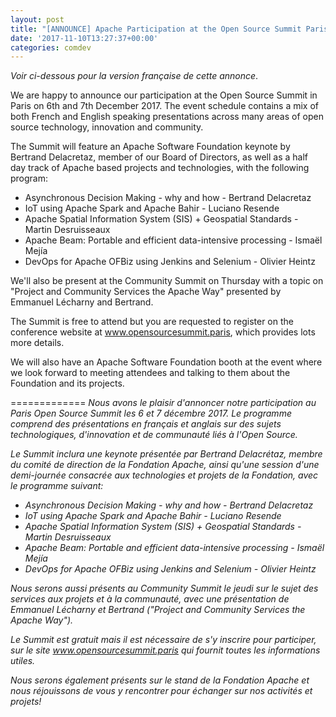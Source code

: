 ```yaml
---
layout: post
title: "[ANNOUNCE] Apache Participation at the Open Source Summit Paris"
date: '2017-11-10T13:27:37+00:00'
categories: comdev
---
```

<em>Voir ci-dessous pour la version française de cette annonce</em>.

We are happy to announce our participation at the Open Source Summit in Paris on 6th and 7th December 2017. The event schedule contains a mix of both French and English speaking presentations across many areas of open source technology, innovation and community. 

The Summit will feature an Apache Software Foundation keynote by Bertrand Delacretaz, member of our Board of Directors, as well as a half day track of Apache based projects and technologies, with the following program:

<ul><li>Asynchronous Decision Making - why and how - Bertrand Delacretaz</li><li>IoT using Apache Spark and Apache Bahir - Luciano Resende</li><li>Apache Spatial Information System (SIS) + Geospatial Standards - Martin Desruisseaux</li><li>Apache Beam: Portable and efficient data-intensive processing - Ismaël Mejía</li><li>DevOps for Apache OFBiz using Jenkins and Selenium - Olivier Heintz</li></ul>

We'll also be present at the Community Summit on Thursday with a topic on "Project and Community Services the Apache Way" presented by Emmanuel Lécharny and Bertrand.

The Summit is free to attend but you are requested to register on the conference website at <a href="http://www.opensourcesummit.paris">www.opensourcesummit.paris</a>, which provides lots more details.

We will also have an Apache Software Foundation booth at the event where we look forward to meeting attendees and talking to them about the Foundation and its projects.

 =============
<em>
Nous avons le plaisir d'annoncer notre participation au Paris Open Source Summit les 6 et 7 décembre 2017. Le programme comprend des présentations en français et anglais sur des sujets technologiques, d'innovation et de communauté liés à l'Open Source.
</em>

<em>Le Summit inclura une keynote présentée par Bertrand Delacrétaz, membre du comité de direction de la Fondation Apache, ainsi qu'une session d'une demi-journée consacrée aux technologies et projets de la Fondation, avec le programme suivant:</em>

<em><ul><li>Asynchronous Decision Making - why and how - Bertrand Delacretaz</li><li>IoT using Apache Spark and Apache Bahir - Luciano Resende</li><li>Apache Spatial Information System (SIS) + Geospatial Standards - Martin Desruisseaux</li><li>Apache Beam: Portable and efficient data-intensive processing - Ismaël Mejía</li><li>DevOps for Apache OFBiz using Jenkins and Selenium - Olivier Heintz</li></ul></em>

<em>Nous serons aussi présents au Community Summit le jeudi sur le sujet des services aux projets et à la communauté, avec une présentation de Emmanuel Lécharny et Bertrand ("Project and Community Services the Apache Way").</em>

<em>Le Summit est gratuit mais il est nécessaire de s'y inscrire pour participer, sur le  site <a href="http://www.opensourcesummit.paris">www.opensourcesummit.paris</a> qui fournit toutes les informations utiles.</em>

<em>Nous serons également présents sur le stand de la Fondation Apache et nous réjouissons de vous y rencontrer pour échanger sur nos activités et projets!
</em>


